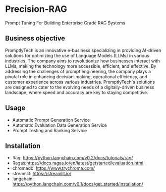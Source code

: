 # Precision-RAG

Prompt Tuning For Building Enterprise Grade RAG Systems

## Business objective

PromptlyTech is an innovative e-business specializing in providing AI-driven solutions for optimizing the use of Language Models (LLMs) in various industries. The company aims to revolutionize how businesses interact with LLMs, making the technology more accessible, efficient, and effective. By addressing the challenges of prompt engineering, the company plays a pivotal role in enhancing decision-making, operational efficiency, and customer experience across various industries. PromptlyTech's solutions are designed to cater to the evolving needs of a digitally-driven business landscape, where speed and accuracy are key to staying competitive.

## Usage

- Automatic Prompt Generation Service
- Automatic Evaluation Data Generation Service
- Prompt Testing and Ranking Service

## Installation

- Rag: https://python.langchain.com/v0.2/docs/tutorials/rag/
- Ragas:https://docs.ragas.io/en/latest/getstarted/evaluation.html
- chromadb: https://www.trychroma.com/
- streamlit: https://streamlit.io/
- langchain: https://python.langchain.com/v0.1/docs/get_started/installation/
